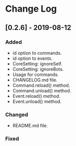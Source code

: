 # Change Log

## [0.2.6] - 2019-08-12

### Added

- id option to commands.
- id option to events.
- CoreSetting: ignoreSelf.
- CoreSetting: ignoreBots.
- Usage for commands.
- CHANGELOG.md file.
- Command.reload() method.
- Command.unload() method.
- Event.reload() method.
- Event.unload() method.

### Changed

- README.md file.

### Fixed
